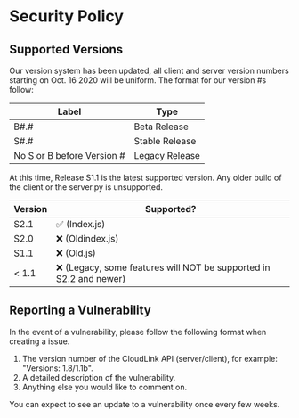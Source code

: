 # Security Policy

## Supported Versions

Our version system has been updated, all client and server version numbers starting on Oct. 16 2020 will be uniform. The format for our version #s follow:

| Label    | Type              |
| -------- | ------------------|
| B#.#     | Beta Release      |
| S#.#     | Stable Release    |
| No S or B before Version # | Legacy Release    |

At this time, Release S1.1 is the latest supported version. Any older build of the client or the server.py is unsupported.

| Version  | Supported?         |
| ------- | ------------------ |
| S2.1    | :white_check_mark: (Index.js) |
| S2.0     | :x: (Oldindex.js) |
| S1.1     | :x: (Old.js) |
| < 1.1   | :x: (Legacy, some features will NOT be supported in S2.2 and newer)|

## Reporting a Vulnerability

In the event of a vulnerability, please follow the following format when creating a issue.

1. The version number of the CloudLink API (server/client), for example: "Versions: 1.8/1.1b".
2. A detailed description of the vulnerability.
3. Anything else you would like to comment on.

You can expect to see an update to a vulnerability once every few weeks.
